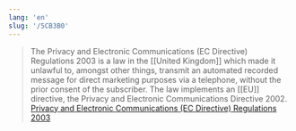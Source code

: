 ```yaml
---
lang: 'en'
slug: '/5CB3B0'
---
```


> The Privacy and Electronic Communications (EC Directive) Regulations 2003 is a law in the [[United Kingdom]] which made it unlawful to, amongst other things, transmit an automated recorded message for direct marketing purposes via a telephone, without the prior consent of the subscriber. The law implements an [[EU]] directive, the Privacy and Electronic Communications Directive 2002. [Privacy and Electronic Communications (EC Directive) Regulations 2003](<https://en.wikipedia.org/wiki/Privacy_and_Electronic_Communications_(EC_Directive)_Regulations_2003>)
